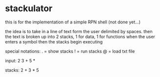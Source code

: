 # stackulator

this is for the implementation of a simple RPN shell (not done yet...)

the idea is to take in a line of text form the user delimited by spaces.
then the text is broken up into 2 stacks, 1 for data, 1 for functions
when the user enters a symbol then the stacks begin executing

special notations:
. = show stacks
! = run stacks
@ = load txt file

input:
2 3 + 5 *

stacks:
2    +
3    *
5
